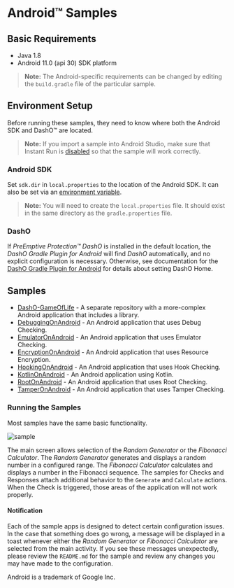 # Android™ Samples

## Basic Requirements

* Java 1.8
* Android 11.0 (api 30) SDK platform

>**Note:** The Android-specific requirements can be changed by editing the `build.gradle` file of the particular sample.

## Environment Setup

Before running these samples, they need to know where both the Android SDK and DashO™ are located.
>**Note:** If you import a sample into Android Studio, make sure that Instant Run is [disabled](https://developer.android.com/studio/run/#disable-ir) so that the sample will work correctly.

### Android SDK

Set `sdk.dir` in `local.properties` to the location of the Android SDK.
It can also be set via an [environment variable](https://developer.android.com/studio/command-line/variables.html).

>**Note:** You will need to create the `local.properties` file.
>It should exist in the same directory as the `gradle.properties` file.

### DashO

If *PreEmptive Protection™ DashO* is installed in the default location, the *DashO Gradle Plugin for Android* will find *DashO* automatically, and no explicit configuration is necessary.
Otherwise, see documentation for the [DashO Gradle Plugin for Android](https://www.preemptive.com/dasho/pro/userguide/en/ref_dagp_dasho_home.html) for details about setting DashO Home.

## Samples

* [DashO-GameOfLife](https://github.com/preemptive/DashO-GameOfLife) - A separate repository with a more-complex Android application that includes a library.
* [DebuggingOnAndroid](DebuggingOnAndroid) - An Android application that uses Debug Checking.
* [EmulatorOnAndroid](EmulatorOnAndroid) - An Android application that uses Emulator Checking.
* [EncryptionOnAndroid](EncryptionOnAndroid) - An Android application that uses Resource Encryption.
* [HookingOnAndroid](HookingOnAndroid) - An Android application that uses Hook Checking.
* [KotlinOnAndroid](KotlinOnAndroid) - An Android application using Kotlin.
* [RootOnAndroid](RootOnAndroid) - An Android application that uses Root Checking.
* [TamperOnAndroid](TamperOnAndroid) - An Android application that uses Tamper Checking.

<a name="sample_desc"></a>
### Running the Samples

Most samples have the same basic functionality.

![sample](sample.png)

The main screen allows selection of the *Random Generator* or the *Fibonacci Calculator*.
The *Random Generator* generates and displays a random number in a configured range.
The *Fibonacci Calculator* calculates and displays a number in the Fibonacci sequence.
The samples for Checks and Responses attach additional behavior to the `Generate` and `Calculate` actions.
When the Check is triggered, those areas of the application will not work properly.

#### Notification

Each of the sample apps is designed to detect certain configuration issues.
In the case that something does go wrong, a message will be displayed in a toast whenever either the *Random Generator* or *Fibonacci Calculator* are selected from the main activity.
If you see these messages unexpectedly, please review the `README.md` for the sample and review any changes you may have made to the configuration.

Android is a trademark of Google Inc.
